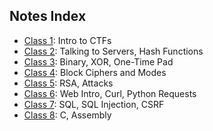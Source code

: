 ## Notes Index
* [Class 1](1.md): Intro to CTFs
* [Class 2](2.md): Talking to Servers, Hash Functions
* [Class 3](3.md): Binary, XOR, One-Time Pad
* [Class 4](4.md): Block Ciphers and Modes
* [Class 5](5.md): RSA, Attacks
* [Class 6](6.md): Web Intro, Curl, Python Requests
* [Class 7](7.md): SQL, SQL Injection, CSRF
* [Class 8](8.md): C, Assembly
